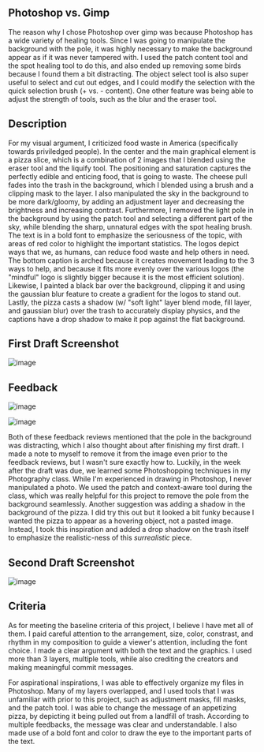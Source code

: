 ## Photoshop vs. Gimp

The reason why I chose Photoshop over gimp was because Photoshop has a wide variety of healing tools. Since I was going to manipulate the background with the pole, it was highly necessary to make the background appear as if it was never tampered with. I used the patch content tool and the spot healing tool to do this, and also ended up removing some birds because I found them a bit distracting. The object select tool is also super useful to select and cut out edges, and I could modify the selection with the quick selection brush (+ vs. - content). One other feature was being able to adjust the strength of tools, such as the blur and the eraser tool. 

## Description

For my visual argument, I criticized food waste in America (specifically towards priviledged people). In the center and the main graphical element is a pizza slice, which is a combination of 2 images that I blended using the eraser tool and the liquify tool. The positioning and saturation captures the perfectly edible and enticing food, that is going to waste. The cheese pull fades into the trash in the background, which I blended using a brush and a clipping mask to the layer. I also manipulated the sky in the background to be more dark/gloomy, by adding an adjustment layer and decreasing the brightness and increasing contrast. Furthermore, I removed the light pole in the background by using the patch tool and selecting a different part of the sky, while blending the sharp, unnatural edges with the spot healing brush. The text is in a bold font to emphasize the seriousness of the topic, with areas of red color to highlight the important statistics. The logos depict ways that we, as humans, can reduce food waste and help others in need. The bottom caption is arched because it creates movement leading to the 3 ways to help, and because it fits more evenly over the various logos (the "mindful" logo is slightly bigger because it is the most efficient solution). Likewise, I painted a black bar over the background, clipping it and using the gaussian blur feature to create a gradient for the logos to stand out. Lastly, the pizza casts a shadow (w/ "soft light" layer blend mode, fill layer, and gaussian blur) over the trash to accurately display physics, and the captions have a drop shadow to make it pop against the flat background.

## First Draft Screenshot 
![image](https://user-images.githubusercontent.com/71570477/155903061-62db41f2-42a1-415d-a748-a5b70024a2c2.png)

## Feedback
![image](https://user-images.githubusercontent.com/71570477/155903139-61afdf0f-4c7d-4ec6-bd68-fe8c4f8321ab.png)

![image](https://user-images.githubusercontent.com/71570477/155903166-2e2bf801-f453-4c4a-9f48-3fe37c10afbc.png)

Both of these feedback reviews mentioned that the pole in the background was distracting, which I also thought about after finishing my first draft. I made a note to myself to remove it from the image even prior to the feedback reviews, but I wasn't sure exactly how to. Luckily, in the week after the draft was due, we learned some Photoshopping techniques in my Photography class. While I'm experienced in drawing in Photoshop, I never manipulated a photo. We used the patch and context-aware tool during the class, which was really helpful for this project to remove the pole from the background seamlessly. Another suggestion was adding a shadow in the background of the pizza. I did try this out but it looked a bit funky because I wanted the pizza to appear as a hovering object, not a pasted image. Instead, I took this inspiration and added a drop shadow on the trash itself to emphasize the realistic-ness of this _surrealistic_ piece.

## Second Draft Screenshot
![image](https://user-images.githubusercontent.com/71570477/155904317-07f5e8b1-313f-40e6-bd09-c03601324982.png)

## Criteria
As for meeting the baseline criteria of this project, I believe I have met all of them. I paid careful attention to the arrangement, size, color, constrast, and rhythm in my composition to guide a viewer's attention, including the font choice. I made a clear argument with both the text and the graphics. I used more than 3 layers, multiple tools, while also crediting the creators and making meaningful commit messages. 

For aspirational inspirations, I was able to effectively organize my files in Photoshop. Many of my layers overlapped, and I used tools that I was unfamiliar with prior to this project, such as adjustment masks, fill masks, and the patch tool. I was able to change the message of an appetizing pizza, by depicting it being pulled out from a landfill of trash. According to multiple feedbacks, the message was clear and understandable. I also made use of a bold font and color to draw the eye to the important parts of the text. 

